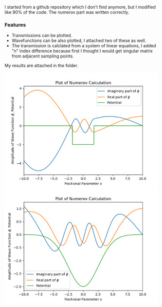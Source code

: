 I started from a github repository which I don't find anymore, but I modified like 90% of the code. The numerov part was written correctly.

### Features

* Transmissions can be plotted.
* Wavefunctions can be also plotted, I attached two of these as well.
* The transmission is calclated from a system of linear equations, I added "n" index difference because first I thought I would get singular matrix from adjacent sampling points.


My results are attached in the folder.

![](https://github.com/virshlee/numerov/blob/main/wavefunc1.png)
![](https://github.com/virshlee/numerov/blob/main/wavefunc2.png)
